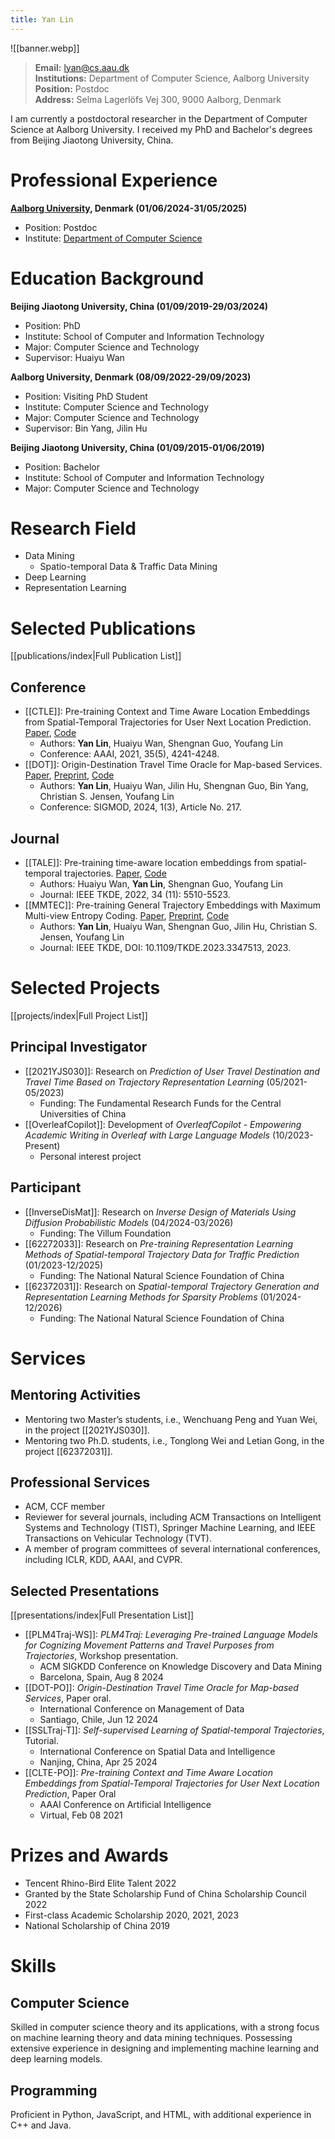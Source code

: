 ```yaml
---
title: Yan Lin
---
```

![[banner.webp]]

> **Email:** lyan@cs.aau.dk <br>
> **Institutions:** Department of Computer Science, Aalborg University <br>
> **Position:** Postdoc <br>
> **Address:** Selma Lagerlöfs Vej 300, 9000 Aalborg, Denmark

I am currently a postdoctoral researcher in the Department of Computer Science at Aalborg University. I received my PhD and Bachelor's degrees from Beijing Jiaotong University, China.

# Professional Experience

**[Aalborg University](https://www.aau.dk/), Denmark (01/06/2024-31/05/2025)**
- Position: Postdoc
- Institute: [Department of Computer Science](https://www.cs.aau.dk/)

# Education Background

**Beijing Jiaotong University, China (01/09/2019-29/03/2024)**
- Position: PhD
- Institute: School of Computer and Information Technology
- Major: Computer Science and Technology  
- Supervisor: Huaiyu Wan

**Aalborg University, Denmark (08/09/2022-29/09/2023)**
- Position: Visiting PhD Student
- Institute: Computer Science and Technology
- Major: Computer Science and Technology
- Supervisor: Bin Yang, Jilin Hu

**Beijing Jiaotong University, China (01/09/2015-01/06/2019)**
- Position: Bachelor
- Institute: School of Computer and Information Technology
- Major: Computer Science and Technology

# Research Field

- Data Mining
	- Spatio-temporal Data & Traffic Data Mining
- Deep Learning
- Representation Learning

# Selected Publications

[[publications/index|Full Publication List]]

## Conference

- [[CTLE]]: Pre-training Context and Time Aware Location Embeddings from Spatial-Temporal Trajectories for User Next Location Prediction. [Paper](https://ojs.aaai.org/index.php/AAAI/article/view/16548), [Code](https://github.com/Logan-Lin/CTLE)
	- Authors: **Yan Lin**, Huaiyu Wan, Shengnan Guo, Youfang Lin
	- Conference: AAAI, 2021, 35(5), 4241-4248.
- [[DOT]]: Origin-Destination Travel Time Oracle for Map-based Services. [Paper](https://dl.acm.org/doi/10.1145/3617337), [Preprint](https://arxiv.org/abs/2307.03048), [Code](https://github.com/Logan-Lin/DOT)
	- Authors: **Yan Lin**, Huaiyu Wan, Jilin Hu, Shengnan Guo, Bin Yang, Christian S. Jensen, Youfang Lin
	- Conference: SIGMOD, 2024, 1(3), Article No. 217.

## Journal

- [[TALE]]: Pre-training time-aware location embeddings from spatial-temporal trajectories. [Paper](https://ieeexplore.ieee.org/abstract/document/9351627), [Code](https://github.com/Logan-Lin/TALE)
	- Authors: Huaiyu Wan, **Yan Lin**, Shengnan Guo, Youfang Lin
	- Journal: IEEE TKDE, 2022, 34 (11): 5510-5523.
- [[MMTEC]]: Pre-training General Trajectory Embeddings with Maximum Multi-view Entropy Coding. [Paper](https://ieeexplore.ieee.org/abstract/document/10375102), [Preprint](https://arxiv.org/abs/2207.14539), [Code](https://github.com/Logan-Lin/MMTEC)
	- Authors: **Yan Lin**, Huaiyu Wan, Shengnan Guo, Jilin Hu, Christian S. Jensen, Youfang Lin
	- Journal: IEEE TKDE, DOI: 10.1109/TKDE.2023.3347513, 2023.

# Selected Projects

[[projects/index|Full Project List]]

## Principal Investigator

- [[2021YJS030]]: Research on *Prediction of User Travel Destination and Travel Time Based on Trajectory Representation Learning* (05/2021-05/2023)
	- Funding: The Fundamental Research Funds for the Central Universities of China
- [[OverleafCopilot]]: Development of *OverleafCopilot - Empowering Academic Writing in Overleaf with Large Language Models* (10/2023-Present)
	- Personal interest project

## Participant

- [[InverseDisMat]]: Research on *Inverse Design of Materials Using Diffusion Probabilistic Models* (04/2024-03/2026)
	- Funding: The Villum Foundation
- [[62272033]]: Research on *Pre-training Representation Learning Methods of Spatial-temporal Trajectory Data for Traffic Prediction* (01/2023-12/2025)
	- Funding: The National Natural Science Foundation of China
- [[62372031]]: Research on *Spatial-temporal Trajectory Generation and Representation Learning Methods for Sparsity Problems* (01/2024-12/2026)
	- Funding: The National Natural Science Foundation of China

# Services

## Mentoring Activities

- Mentoring two Master’s students, i.e., Wenchuang Peng and Yuan Wei, in the project [[2021YJS030]].
- Mentoring two Ph.D. students, i.e., Tonglong Wei and Letian Gong, in the project [[62372031]].

## Professional Services

- ACM, CCF member
- Reviewer for several journals, including ACM Transactions on Intelligent Systems and Technology (TIST), Springer Machine Learning, and IEEE Transactions on Vehicular Technology (TVT).
- A member of program committees of several international conferences, including ICLR, KDD, AAAI, and CVPR.

## Selected Presentations

[[presentations/index|Full Presentation List]]

- [[PLM4Traj-WS]]: *PLM4Traj: Leveraging Pre-trained Language Models for Cognizing Movement Patterns and Travel Purposes from Trajectories*, Workshop presentation.
	- ACM SIGKDD Conference on Knowledge Discovery and Data Mining
	- Barcelona, Spain, Aug 8 2024
- [[DOT-PO]]: *Origin-Destination Travel Time Oracle for Map-based Services*, Paper oral.
	- International Conference on Management of Data
	- Santiago, Chile, Jun 12 2024
- [[SSLTraj-T]]: *Self-supervised Learning of Spatial-temporal Trajectories*, Tutorial.
	- International Conference on Spatial Data and Intelligence
	- Nanjing, China, Apr 25 2024
- [[CLTE-PO]]: *Pre-training Context and Time Aware Location Embeddings from Spatial-Temporal Trajectories for User Next Location Prediction*, Paper Oral
	- AAAI Conference on Artificial Intelligence
	- Virtual, Feb 08 2021

# Prizes and Awards

- Tencent Rhino-Bird Elite Talent 2022
- Granted by the State Scholarship Fund of China Scholarship Council 2022
- First-class Academic Scholarship 2020, 2021, 2023
- National Scholarship of China 2019

# Skills

## Computer Science

Skilled in computer science theory and its applications, with a strong focus on machine learning theory and data mining techniques. Possessing extensive experience in designing and implementing machine learning and deep learning models.

## Programming

Proficient in Python, JavaScript, and HTML, with additional experience in C++ and Java.